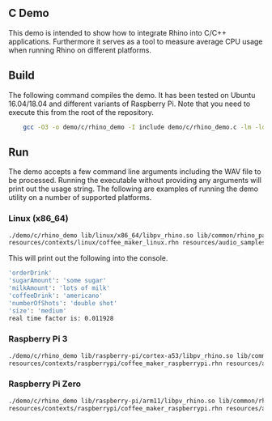 ## C Demo

This demo is intended to show how to integrate Rhino into C/C++ applications. Furthermore it serves as a tool to measure
average CPU usage when running Rhino on different platforms.

## Build

The following command compiles the demo. It has been tested on Ubuntu 16.04/18.04 and different variants of
Raspberry Pi. Note that you need to execute this from the root of the repository.

```bash
    gcc -O3 -o demo/c/rhino_demo -I include demo/c/rhino_demo.c -lm -ldl --std=c99
```

## Run

The demo accepts a few command line arguments including the WAV file to be processed. Running the executable without
providing any arguments will print out the usage string. The following are examples of running the demo utility on a
number of supported platforms.

### Linux (x86_64)

```bash
./demo/c/rhino_demo lib/linux/x86_64/libpv_rhino.so lib/common/rhino_params.pv \
resources/contexts/linux/coffee_maker_linux.rhn resources/audio_samples/test_within_context.wav
```

This will print out the following into the console.


```bash
'orderDrink'
'sugarAmount': 'some sugar'
'milkAmount': 'lots of milk'
'coffeeDrink': 'americano'
'numberOfShots': 'double shot'
'size': 'medium'
real time factor is: 0.011928
```

### Raspberry Pi 3

```bash
./demo/c/rhino_demo lib/raspberry-pi/cortex-a53/libpv_rhino.so lib/common/rhino_params.pv \
resources/contexts/raspberrypi/coffee_maker_raspberrypi.rhn resources/audio_samples/test_within_context.wav
```

### Raspberry Pi Zero

```bash
./demo/c/rhino_demo lib/raspberry-pi/arm11/libpv_rhino.so lib/common/rhino_params.pv \
resources/contexts/raspberrypi/coffee_maker_raspberrypi.rhn resources/audio_samples/test_within_context.wav
```